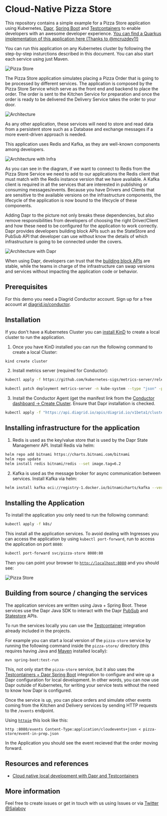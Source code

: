 # Cloud-Native Pizza Store

This repository contains a simple example for a Pizza Store application using Kubernetes, [Dapr](https://dapr.io), [Spring Boot](https://spring.io/projects/spring-boot) and [Testcontainers](https://testcontainers.com) to enable developers with an awesome developer experience. [You can find a Quarkus implementation of this application here (Thanks to @mcruzdev1!)](https://github.com/mcruzdev/pizza-quarkus)

You can run this application on any Kubernetes cluster by following the step-by-step insturctions described in this document. You can also start each service using just Maven.

![Pizza Store](imgs/pizza-store.png)

The Pizza Store application simulates placing a Pizza Order that is going to be processed by different services. The application is composed by the Pizza Store Service which serve as the front end and backend to place the order. The order is sent to the Kitchen Service for preparation and once the order is ready to be delivered the Delivery Service takes the order to your door. 

![Architecture](imgs/distr-pizza-store-architecture-v1.png)

As any other application, these services will need to store and read data from a persistent store such as a Database and exchange messages if a more event-driven approach is needed. 

This application uses Redis and Kafka, as they are well-known components among developers. 

![Architecture with Infra](imgs/distr-pizza-store-architecture-clients-v1.png)

As you can see in the diagram, if we want to connect to  Redis from the Pizza Store Service we need to add to our applications the Redis client that must match with the Redis instance version that we have available. A Kafka client is required in all the services that are interested in publishing or consuming messages/events. Because you have Drivers and Clients that are sensitive to the available versions on the infrastructure components, the lifecycle of the application is now bound to the lifecycle of these components. 

Adding Dapr to the picture not only breaks these dependencies, but also remove responsibilities from developers of choosing the right Driver/Client and how these need to be configured for the application to work correctly. Dapr provides developers building block APIs such as the StateStore and PubSub API that developer can use without know the details of which infrastructure is going to be connected under the covers. 

![Architecture with Dapr](imgs/distr-pizza-store-architecture-dapr-v1.png)

When using Dapr, developers can trust that the [building block APIs](https://docs.dapr.io/concepts/building-blocks-concept/) are stable, while the teams in charge of the infrastructure can swap versions and services without impacting the application code or behavior. 

## Prerequisites

For this demo you need a Diagrid Conductor account. Sign up for a free account at [diagrid.io/conductor](https://www.diagrid.io/conductor).

## Installation

If you don't have a Kubernetes Cluster you can [install KinD](https://kind.sigs.k8s.io/docs/user/quick-start/) to create a local cluster to run the application. 

1. Once you have KinD installed you can run the following command to create a local Cluster: 

```bash
kind create cluster
```

2. Install metrics server (required for Conductor):

```bash
kubectl apply -f https://github.com/kubernetes-sigs/metrics-server/releases/latest/download/components.yaml

kubectl patch deployment metrics-server -n kube-system --type "json" -p '[{"op": "add", "path": "/spec/template/spec/containers/0/args/-", "value": "--kubelet-insecure-tls"}]'
```

3. Install the Conductor Agent (get the manifest link from the [Conductor dashboard -> Create Cluster](https://conductor.diagrid.io/clusters/create). Ensure that Dapr installation is checked.

```bash
kubectl apply -f "https://api.diagrid.io/apis/diagrid.io/v1beta1/clusters\<CLUSTER-ID\>manifests?token=\<TOKEN\>"
```

## Installing infrastructure for the application

1. Redis is used as the key/value store that is used by the Dapr State Managemenr API. Install Redis via helm:

```bash
helm repo add bitnami https://charts.bitnami.com/bitnami
helm repo update
helm install redis bitnami/redis --set image.tag=6.2
```

2. Kafka is used as the message broker for async communication between services. Install Kafka via helm:

```bash
helm install kafka oci://registry-1.docker.io/bitnamicharts/kafka --version 22.1.5 --set "provisioning.topics[0].name=events-topic" --set "provisioning.topics[0].partitions=1" --set "persistence.size=1Gi"
```

## Installing the Application

To install the application you only need to run the following command: 

```bash
kubectl apply -f k8s/
```

This install all the application services. To avoid dealing with Ingresses you can access the application by using `kubectl port-forward`, run to access the application on port `8080`:

```bash
kubectl port-forward svc/pizza-store 8080:80
```

Then you can point your browser to [`http://localhost:8080`](http://localhost:8080) and you should see:

![Pizza Store](imgs/pizza-store.png)

## Building from source / changing the services

The application services are written using Java + Spring Boot. These services use the Dapr Java SDK to interact with the Dapr [PubSub](https://docs.dapr.io/getting-started/quickstarts/pubsub-quickstart/) and [Statestore](https://docs.dapr.io/getting-started/quickstarts/statemanagement-quickstart/) APIs. 

To run the services locally you can use the [Testcontainer](https://testcontainaers.com) integration already included in the projects. 

For example you can start a local version of the `pizza-store` service by running the following command inside the `pizza-store/` directory (this requires having Java and [Maven](https://maven.apache.org/) installed locally):

```
mvn spring-boot:test-run
```

This, not only start the `pizza-store` service, but it also uses the [Testcontainers + Dapr Spring Boot](https://central.sonatype.com/artifact/io.diagrid.dapr/dapr-spring-boot-starter) integration to configure and wire up a Dapr configuration for local development. In other words, you can now use Dapr outside of Kubernetes, for writing your service tests without the need to know how Dapr is configured. 


Once the service is up, you can place orders and simulate other events coming from the Kitchen and Delivery services by sending HTTP requests to the `/events` endpoint. 

Using [`httpie`](https://httpie.io/) this look like this: 

```
http :8080/events Content-Type:application/cloudevents+json < pizza-store/event-in-prep.json
```

In the Application you should see the event recieved that the order moving forward. 


## Resources and references

- [Cloud native local development with Dapr and Testcontainers](https://www.diagrid.io/blog/cloud-native-local-development)


## More information

Feel free to create issues or get in touch with us using Issues or via [Twitter @Salaboy](https://twitter.com/salaboy)
